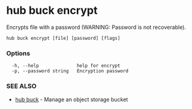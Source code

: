 # hub buck encrypt

Encrypts file with a password (WARNING: Password is not recoverable).

```
hub buck encrypt [file] [password] [flags]
```

### Options

```
  -h, --help              help for encrypt
  -p, --password string   Encryption password
```

### SEE ALSO

-   [hub buck](hub_buck.md) - Manage an object storage bucket
